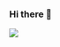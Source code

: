 ### Hi there 👋

<img src="https://capsule-render.vercel.app/api?type=cylinder&color=auto&text=Junior%20Back-end%20Developer&fontAlignY=45&fontSize=40&height=150&animation=blinking&desc=park min gyun&descAlignY=70">


<!--
**parkmingyun99/parkmingyun99** is a ✨ _special_ ✨ repository because its `README.md` (this file) appears on your GitHub profile.

Here are some ideas to get you started:

- 🔭 I’m currently working on ...
- 🌱 I’m currently learning ...
- 👯 I’m looking to collaborate on ...
- 🤔 I’m looking for help with ...
- 💬 Ask me about ...
- 📫 How to reach me: ...
- 😄 Pronouns: ...
- ⚡ Fun fact: ...
-->
